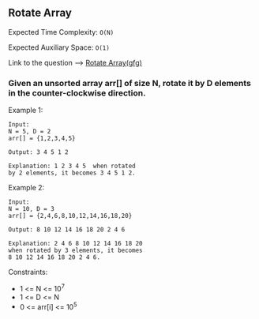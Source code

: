 ## Rotate Array
Expected Time Complexity: `O(N)`

Expected Auxiliary Space: `O(1)`

Link to the question --> [Rotate Array(gfg)](https://practice.geeksforgeeks.org/problems/rotate-array-by-n-elements-1587115621/1#)

### Given an unsorted array arr[] of size N, rotate it by D elements in the counter-clockwise direction. 

Example 1:
```
Input:
N = 5, D = 2
arr[] = {1,2,3,4,5}

Output: 3 4 5 1 2

Explanation: 1 2 3 4 5  when rotated
by 2 elements, it becomes 3 4 5 1 2.
```
Example 2:
```
Input:
N = 10, D = 3
arr[] = {2,4,6,8,10,12,14,16,18,20}

Output: 8 10 12 14 16 18 20 2 4 6

Explanation: 2 4 6 8 10 12 14 16 18 20 
when rotated by 3 elements, it becomes 
8 10 12 14 16 18 20 2 4 6. 
```
Constraints:
- 1 <= N <= 10<sup>7</sup>
- 1 <= D <= N
- 0 <= arr[i] <= 10<sup>5</sup>
